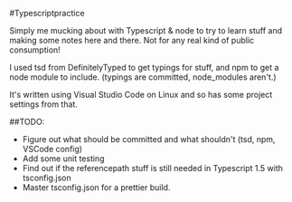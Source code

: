 #Typescriptpractice

Simply me mucking about with Typescript & node to try to learn stuff and making
some notes here and there. Not for any real kind of public consumption! 

I used tsd from DefinitelyTyped to get typings for stuff, and npm to get a
node module to include. (typings are committed, node_modules aren't.)

It's written using Visual Studio Code on Linux and so has some project settings
from that.

##TODO:
 - Figure out what should be committed and what shouldn't (tsd, npm, VSCode 
 config)
 - Add some unit testing
 - Find out if the referencepath stuff is still needed in Typescript 1.5 
 with tsconfig.json
 - Master tsconfig.json for a prettier build.